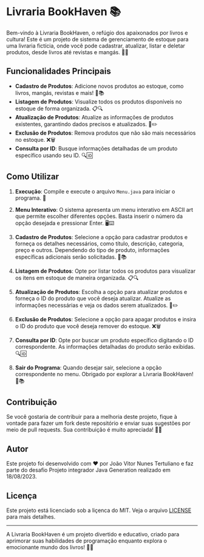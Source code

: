 # Livraria BookHaven 📚

Bem-vindo à Livraria BookHaven, o refúgio dos apaixonados por livros e cultura! Este é um projeto de sistema de gerenciamento de estoque para uma livraria fictícia, onde você pode cadastrar, atualizar, listar e deletar produtos, desde livros até revistas e mangás. 📖✨

## Funcionalidades Principais

- **Cadastro de Produtos**: Adicione novos produtos ao estoque, como livros, mangás, revistas e mais! 📝📚
- **Listagem de Produtos**: Visualize todos os produtos disponíveis no estoque de forma organizada. 📋🔍
- **Atualização de Produtos**: Atualize as informações de produtos existentes, garantindo dados precisos e atualizados. 🔄✏️
- **Exclusão de Produtos**: Remova produtos que não são mais necessários no estoque. ❌🗑️
- **Consulta por ID**: Busque informações detalhadas de um produto específico usando seu ID. 🔍🆔

## Como Utilizar

1. **Execução**: Compile e execute o arquivo `Menu.java` para iniciar o programa. 🚀

2. **Menu Interativo**: O sistema apresenta um menu interativo em ASCII art que permite escolher diferentes opções. Basta inserir o número da opção desejada e pressionar Enter. 🖥️⌨️

3. **Cadastro de Produtos**: Selecione a opção para cadastrar produtos e forneça os detalhes necessários, como título, descrição, categoria, preço e outros. Dependendo do tipo de produto, informações específicas adicionais serão solicitadas. 📝📚

4. **Listagem de Produtos**: Opte por listar todos os produtos para visualizar os itens em estoque de maneira organizada. 📋🔍

5. **Atualização de Produtos**: Escolha a opção para atualizar produtos e forneça o ID do produto que você deseja atualizar. Atualize as informações necessárias e veja os dados serem atualizados. 🔄✏️

6. **Exclusão de Produtos**: Selecione a opção para apagar produtos e insira o ID do produto que você deseja remover do estoque. ❌🗑️

7. **Consulta por ID**: Opte por buscar um produto específico digitando o ID correspondente. As informações detalhadas do produto serão exibidas. 🔍🆔

8. **Sair do Programa**: Quando desejar sair, selecione a opção correspondente no menu. Obrigado por explorar a Livraria BookHaven! 🚪📚

## Contribuição

Se você gostaria de contribuir para a melhoria deste projeto, fique à vontade para fazer um fork deste repositório e enviar suas sugestões por meio de pull requests. Sua contribuição é muito apreciada! 🙌✨

## Autor

Este projeto foi desenvolvido com ❤️ por João Vitor Nunes Tertuliano e faz parte do desafio Projeto integrador Java Generation realizado em 18/08/2023. 

## Licença

Este projeto está licenciado sob a liçenca do MIT. Veja o arquivo [LICENSE](LICENSE) para mais detalhes.

---

A Livraria BookHaven é um projeto divertido e educativo, criado para aprimorar suas habilidades de programação enquanto explora o emocionante mundo dos livros! 📖🌟
